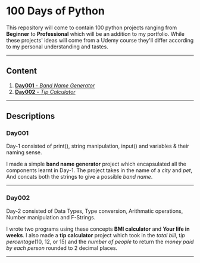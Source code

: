 # 100 Days of Python

This repository will come to contain 100 python projects ranging from **Beginner** to **Professional** which will be an addition to my portfolio.
While these projects' ideas will come from a Udemy course they'll differ according to my personal understanding and tastes.

---

## Content

1. [**Day001** - *Band Name Generator*](#day001)
2. [**Day002** - *Tip Calculator*](#day002)

---

## Descriptions

### Day001
Day-1 consisted of print(), string manipulation, input() and variables & their naming sense.

I made a simple **band name generator** project which encapsulated all the components learnt in Day-1. The project takes in the name of a *city* and *pet*, And concats both the strings to give a possible *band name*.

---

### Day002
Day-2 consisted of Data Types, Type conversion, Arithmatic operations, Number manipulation and F-Strings.

I wrote two programs using these concepts **BMI calculator** and **Your life in weeks**. I also made a **tip calculator** project which took in the *total bill*, t*ip percentage*(10, 12, or 15) and the *number of people* to return the *money paid by each person* rounded to 2 decimal places.

---


